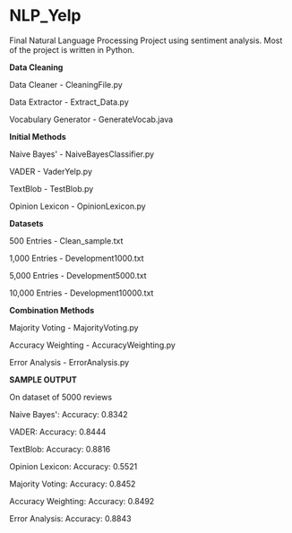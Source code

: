 # NLP_Yelp
Final Natural Language Processing Project using sentiment analysis. Most of the project is written in Python.

**Data Cleaning**

Data Cleaner - CleaningFile.py

Data Extractor - Extract_Data.py

Vocabulary Generator - GenerateVocab.java

**Initial Methods**

Naive Bayes' - NaiveBayesClassifier.py

VADER - VaderYelp.py

TextBlob - TestBlob.py

Opinion Lexicon - OpinionLexicon.py

**Datasets**

500 Entries - Clean_sample.txt

1,000 Entries - Development1000.txt

5,000 Entries - Development5000.txt

10,000 Entries - Development10000.txt

**Combination Methods**

Majority Voting - MajorityVoting.py

Accuracy Weighting - AccuracyWeighting.py

Error Analysis - ErrorAnalysis.py

**SAMPLE OUTPUT**

On dataset of 5000 reviews

Naive Bayes': Accuracy: 0.8342

VADER: Accuracy: 0.8444

TextBlob: Accuracy: 0.8816

Opinion Lexicon: Accuracy: 0.5521

Majority Voting: Accuracy: 0.8452

Accuracy Weighting: Accuracy: 0.8492

Error Analysis: Accuracy: 0.8843

